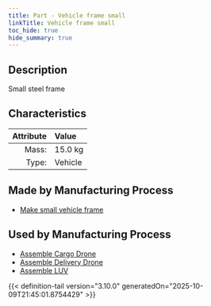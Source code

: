 ```yaml
---
title: Part - Vehicle frame small
linkTitle: Vehicle frame small
toc_hide: true
hide_summary: true
---
```

<!-- This is generated by the MarsSim HelpGenertor, do not edit. -->

## Description
Small steel frame

## Characteristics

| Attribute      | Value |
|--------:|:------|
|Mass:|15.0 kg|
|Type:|Vehicle|

## Made by Manufacturing Process

- [Make small vehicle frame](/docs/definitions/process/make-small-vehicle-frame)

## Used by Manufacturing Process

- [Assemble Cargo Drone](/docs/definitions/process/assemble-cargo-drone)
- [Assemble Delivery Drone](/docs/definitions/process/assemble-delivery-drone)
- [Assemble LUV](/docs/definitions/process/assemble-luv)



{{< definition-tail version="3.10.0" generatedOn="2025-10-09T21:45:01.8754429" >}}



